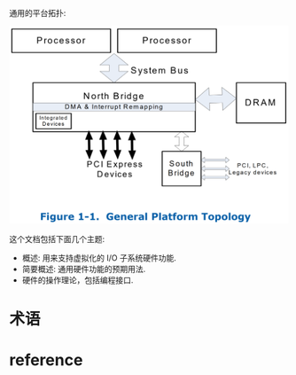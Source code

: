 
通用的平台拓扑:

![2022-11-01-17-10-33.png](./images/2022-11-01-17-10-33.png)

这个文档包括下面几个主题:

* 概述: 用来支持虚拟化的 I/O 子系统硬件功能.
* 简要概述: 通用硬件功能的预期用法.
* 硬件的操作理论，包括编程接口.

# 术语


# reference



